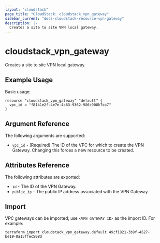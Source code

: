 ```yaml
---
layout: "cloudstack"
page_title: "CloudStack: cloudstack_vpn_gateway"
sidebar_current: "docs-cloudstack-resource-vpn-gateway"
description: |-
  Creates a site to site VPN local gateway.
---
```


# cloudstack_vpn_gateway

Creates a site to site VPN local gateway.

## Example Usage

Basic usage:

```hcl
resource "cloudstack_vpn_gateway" "default" {
  vpc_id = "f8141e2f-4e7e-4c63-9362-986c908b7ea7"
}
```

## Argument Reference

The following arguments are supported:

* `vpc_id` - (Required) The ID of the VPC for which to create the VPN Gateway.
    Changing this forces a new resource to be created.

## Attributes Reference

The following attributes are exported:

* `id` - The ID of the VPN Gateway.
* `public_ip` - The public IP address associated with the VPN Gateway.

## Import

VPC gateways can be imported; use `<VPN GATEWAY ID>` as the import ID. For
example:

```shell
terraform import cloudstack_vpn_gateway.default 49cf1821-3b9f-4627-be19-8a15ffec508d
```
